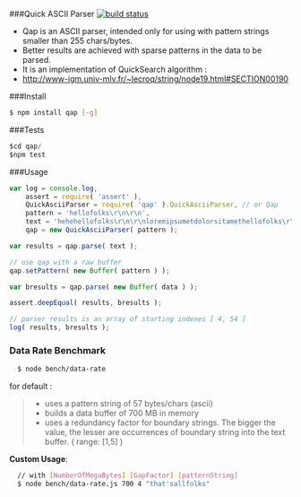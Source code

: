 ###Quick ASCII Parser 
[![build status](https://secure.travis-ci.org/rootslab/qap.png)](http://travis-ci.org/rootslab/qap)
 * Qap is an ASCII parser, intended only for using with pattern strings smaller than 255 chars/bytes.
 * Better results are achieved with sparse patterns in the data to be parsed.
 * It is an implementation of QuickSearch algorithm :
 * http://www-igm.univ-mlv.fr/~lecroq/string/node19.html#SECTION00190

###Install
```bash
$ npm install qap [-g]
```
###Tests

```javascript
$cd qap/
$npm test
```
###Usage

```javascript
var log = console.log,
    assert = require( 'assert' ),
    QuickAsciiParser = require( 'qap' ).QuickAsciiParser, // or Qap
    pattern = 'hellofolks\r\n\r\n',
    text = 'hehehellofolks\r\n\r\nloremipsumetdolorsitamethellofolks\r\nhellofolks\r\n\r\n',
    qap = new QuickAsciiParser( pattern );

var results = qap.parse( text );

// use qap with a raw buffer
qap.setPattern( new Buffer( pattern ) );

var bresults = qap.parse( new Buffer( data ) );

assert.deepEqual( results, bresults );

// parser results is an array of starting indexes [ 4, 54 ]
log( results, bresults );
```

### Data Rate Benchmark

```bash
  $ node bench/data-rate
```
for default :

> - uses a pattern string of 57 bytes/chars (ascii)
> - builds a data buffer of 700 MB in memory
> - uses a redundancy factor for boundary strings. The bigger the value, 
the lesser are occurrences of boundary string into the text buffer. ( range: [1,5] )

 **Custom Usage**:

```bash    
  // with [NumberOfMegaBytes] [GapFactor] [patternString]
  $ node bench/data-rate.js 700 4 "that'sallfolks"
```

